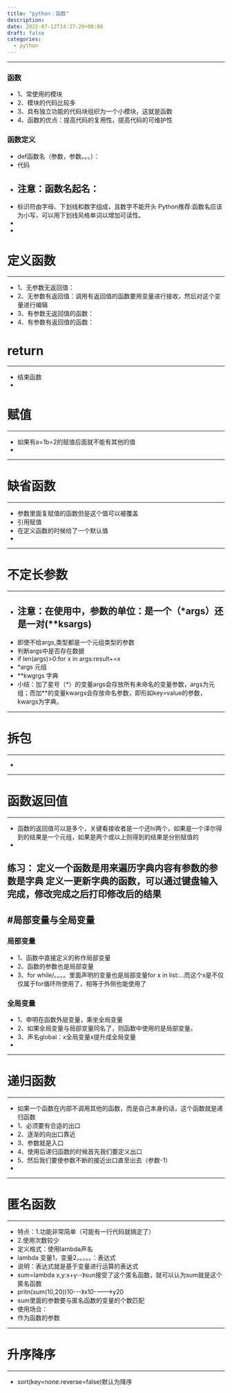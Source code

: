 ```yaml
---
title: "python：函数"
description: 
date: 2022-07-12T14:37:29+08:00
draft: false
categories:
  - python
---
```


---

### 函数
- 1、常使用的模块
- 2、模块的代码比较多
- 3、具有独立功能的代码块组织为一个小模块，这就是函数
- 4、函数的优点：提高代码的复用性，提高代码的可维护性
<!--more-->
### 函数定义
- def函数名（参数，参数。。。）：
-    代码
- ## 注意：函数名起名：
- 标识符由字母、下划线和数字组成，且数字不能开头
Python推荐:函数名应该为小写，可以用下划线风格单词以增加可读性。
-
-
# 定义函数
---

- 1、无参数无返回值：
- 2、无参数有返回值：调用有返回值的函数要用变量进行接收，然后对这个变量进行编辑
- 3、有参数无返回值的函数：
- 4、有参数有返回值的函数：
# return

---
- 结束函数
- 

# 赋值
---
- 如果有a=1b=2的赋值后面就不能有其他的值
- 

---
# 缺省函数
---
-  参数里面复赋值的函数但是这个值可以被覆盖
-  引用赋值
-  在定义函数的时候给了一个默认值
-  


---
 # 不定长参数
---
- ## 注意：在使用中，参数的单位：是一个（*args）还是一对(**ksargs)
- 即使不给args,类型都是一个元组类型的参数
- 判断args中是否存在数据
- if len(args)>0:for x in args:result+=x
- *args 元组
- **kwgrgs  字典
- 小结：加了星号（*）的变量args会存放所有未命名的变量参数，args为元组；而加**的变量kwargs会存放命名参数，即形如key=value的参数， kwargs为字典。


---
# 拆包
---
- 



---
# 函数返回值
---
- 函数的返回值可以是多个，关键看接收者是一个还hi两个，如果是一个泽尔得到的结果是一个元组，如果是两个或以上则得到的结果是分别赋值的
- 



练习：
  定义一个函数是用来遍历字典内容有参数的参数是字典
  定义一更新字典的函数，可以通过键盘输入完成，修改完成之后打印修改后的结果
---
#局部变量与全局变量
---
### 局部变量
- 1、函数中直接定义的称作局部变量
- 2、函数的参数也是局部变量
- 3、for while/。。。。里面声明的变量也是局部变量for x in list:...而这个x是不仅仅属于for循环所使用了，相等于外侧也能使用了
###  全局变量
- 1、申明在函数外层变量，乘坐全局变量
- 2、如果全局变量与局部变量同名了，则函数中使用的是局部变量。
- 3、声名global：x全局变量x提升成全局变量
- 
---
# 递归函数
---
- 如果一个函数在内部不调用其他的函数，而是自己本身的话，这个函数就是递归函数
- 1、必须要有合适的出口
- 2、逐渐的向出口靠近
- 3、参数就是入口
- 4、使用后递归函数的时候首先我们要定义出口
- 5、然后我们要使参数不断的接近出口直至出去（参数-1）
- 
---
# 匿名函数
---
- 特点：1.功能非常简单（可能有一行代码就搞定了）
- 2.使用次数较少
- 定义格式：使用lambda声名
- lambda 变量1，变量2，。。。。：表达式  
- 说明：表达式就是基于变量进行运算的表达式
- sum=lambda x,y:x+y--》sun接受了这个匿名函数，就可以认为sum就是这个匿名函数
- pritn(sum(10,20))10---》x10---->y20
- sum里面的参数要与匿名函数的变量的个数匹配
- 使用场合：
- 作为函数的参数
---
# 升序降序
---
- sort(key=none.reverse=false)默认为降序